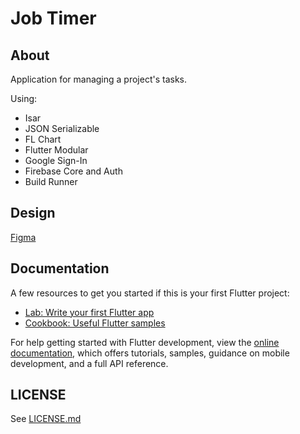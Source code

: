 # Job Timer

## About

Application for managing a project's tasks.

Using:

- Isar
- JSON Serializable
- FL Chart
- Flutter Modular
- Google Sign-In
- Firebase Core and Auth
- Build Runner

## Design

[Figma](https://www.figma.com/file/eJK6AHqHXEAurdkDmvPdF2/Job-Timer?node-id=0%3A1)

## Documentation

A few resources to get you started if this is your first Flutter project:

- [Lab: Write your first Flutter app](https://docs.flutter.dev/get-started/codelab)
- [Cookbook: Useful Flutter samples](https://docs.flutter.dev/cookbook)

For help getting started with Flutter development, view the
[online documentation](https://docs.flutter.dev/), which offers tutorials,
samples, guidance on mobile development, and a full API reference.

## LICENSE

See [LICENSE.md](LICENSE.md)
